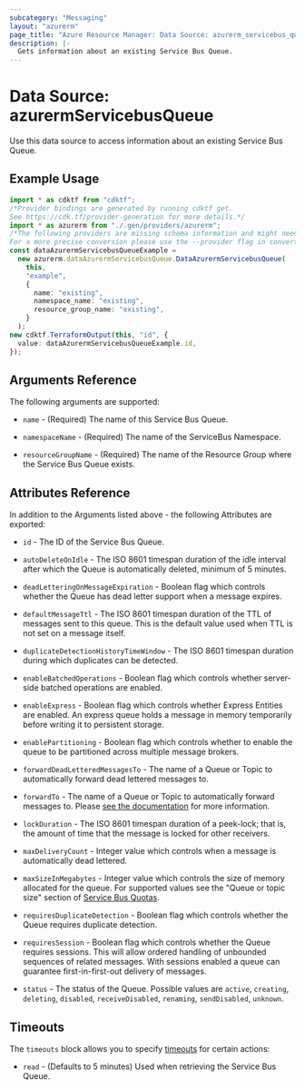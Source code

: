 ```yaml
---
subcategory: "Messaging"
layout: "azurerm"
page_title: "Azure Resource Manager: Data Source: azurerm_servicebus_queue"
description: |-
  Gets information about an existing Service Bus Queue.
---
```


# Data Source: azurermServicebusQueue

Use this data source to access information about an existing Service Bus Queue.

## Example Usage

```typescript
import * as cdktf from "cdktf";
/*Provider bindings are generated by running cdktf get.
See https://cdk.tf/provider-generation for more details.*/
import * as azurerm from "./.gen/providers/azurerm";
/*The following providers are missing schema information and might need manual adjustments to synthesize correctly: azurerm.
For a more precise conversion please use the --provider flag in convert.*/
const dataAzurermServicebusQueueExample =
  new azurerm.dataAzurermServicebusQueue.DataAzurermServicebusQueue(
    this,
    "example",
    {
      name: "existing",
      namespace_name: "existing",
      resource_group_name: "existing",
    }
  );
new cdktf.TerraformOutput(this, "id", {
  value: dataAzurermServicebusQueueExample.id,
});

```

## Arguments Reference

The following arguments are supported:

*   `name` - (Required) The name of this Service Bus Queue.

*   `namespaceName` - (Required) The name of the ServiceBus Namespace.

*   `resourceGroupName` - (Required) The name of the Resource Group where the Service Bus Queue exists.

## Attributes Reference

In addition to the Arguments listed above - the following Attributes are exported:

*   `id` - The ID of the Service Bus Queue.

*   `autoDeleteOnIdle` - The ISO 8601 timespan duration of the idle interval after which the Queue is automatically deleted, minimum of 5 minutes.

*   `deadLetteringOnMessageExpiration` - Boolean flag which controls whether the Queue has dead letter support when a message expires.

*   `defaultMessageTtl` - The ISO 8601 timespan duration of the TTL of messages sent to this queue. This is the default value used when TTL is not set on a message itself.

*   `duplicateDetectionHistoryTimeWindow` - The ISO 8601 timespan duration during which duplicates can be detected.

*   `enableBatchedOperations` - Boolean flag which controls whether server-side batched operations are enabled.

*   `enableExpress` - Boolean flag which controls whether Express Entities are enabled. An express queue holds a message in memory temporarily before writing it to persistent storage.

*   `enablePartitioning` - Boolean flag which controls whether to enable the queue to be partitioned across multiple message brokers.

*   `forwardDeadLetteredMessagesTo` - The name of a Queue or Topic to automatically forward dead lettered messages to.

*   `forwardTo` - The name of a Queue or Topic to automatically forward messages to. Please [see the documentation](https://docs.microsoft.com/azure/service-bus-messaging/service-bus-auto-forwarding) for more information.

*   `lockDuration` - The ISO 8601 timespan duration of a peek-lock; that is, the amount of time that the message is locked for other receivers.

*   `maxDeliveryCount` - Integer value which controls when a message is automatically dead lettered.

*   `maxSizeInMegabytes` - Integer value which controls the size of memory allocated for the queue. For supported values see the "Queue or topic size" section of [Service Bus Quotas](https://docs.microsoft.com/azure/service-bus-messaging/service-bus-quotas).

*   `requiresDuplicateDetection` - Boolean flag which controls whether the Queue requires duplicate detection.

*   `requiresSession` - Boolean flag which controls whether the Queue requires sessions. This will allow ordered handling of unbounded sequences of related messages. With sessions enabled a queue can guarantee first-in-first-out delivery of messages.

*   `status` -  The status of the Queue. Possible values are `active`, `creating`, `deleting`, `disabled`, `receiveDisabled`, `renaming`, `sendDisabled`, `unknown`.

## Timeouts

The `timeouts` block allows you to specify [timeouts](https://www.terraform.io/language/resources/syntax#operation-timeouts) for certain actions:

* `read` - (Defaults to 5 minutes) Used when retrieving the Service Bus Queue.
